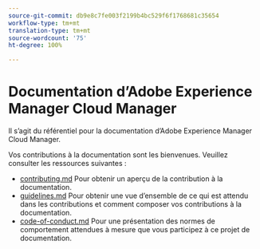 ```yaml
---
source-git-commit: db9e8c7fe003f2199b4bc529f6f1768681c35654
workflow-type: tm+mt
translation-type: tm+mt
source-wordcount: '75'
ht-degree: 100%

---
```

# Documentation d’Adobe Experience Manager Cloud Manager

Il s’agit du référentiel pour la documentation d’Adobe Experience Manager Cloud Manager.

Vos contributions à la documentation sont les bienvenues. Veuillez consulter les ressources suivantes :

* [contributing.md](contributing.md) Pour obtenir un aperçu de la contribution à la documentation.
* [guidelines.md](guidelines.md) Pour obtenir une vue d’ensemble de ce qui est attendu dans les contributions et comment composer vos contributions à la documentation.
* [code-of-conduct.md](code-of-conduct.md) Pour une présentation des normes de comportement attendues à mesure que vous participez à ce projet de documentation.
